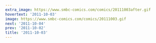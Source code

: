 ```yaml
---
extra_image: https://www.smbc-comics.com/comics/20111003after.gif
hovertext: '2011-10-03'
image: https://www.smbc-comics.com/comics/20111003.gif
next: '2011-10-04'
prev: '2011-10-02'
title: '2011-10-03'
---
```

